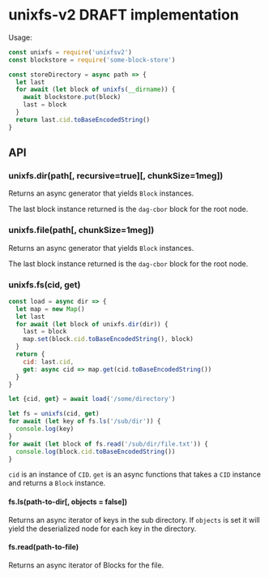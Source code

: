 # unixfs-v2 DRAFT implementation

Usage:

```javascript
const unixfs = require('unixfsv2')
const blockstore = require('some-block-store')

const storeDirectory = async path => {
  let last
  for await (let block of unixfs(__dirname)) {
    await blockstore.put(block)
    last = block
  }
  return last.cid.toBaseEncodedString()
}
```

## API

### unixfs.dir(path[, recursive=true][, chunkSize=1meg])

Returns an async generator that yields `Block` instances.

The last block instance returned is the `dag-cbor` block for
the root node.

### unixfs.file(path[, chunkSize=1meg])

Returns an async generator that yields `Block` instances.

The last block instance returned is the `dag-cbor` block for
the root node.

### unixfs.fs(cid, get)

```javascript
const load = async dir => {
  let map = new Map()
  let last
  for await (let block of unixfs.dir(dir)) {
    last = block
    map.set(block.cid.toBaseEncodedString(), block)
  }
  return {
    cid: last.cid,
    get: async cid => map.get(cid.toBaseEncodedString())
  }
}

let {cid, get} = await load('/some/directory')

let fs = unixfs(cid, get)
for await (let key of fs.ls('/sub/dir')) {
  console.log(key)
}
for await (let block of fs.read('/sub/dir/file.txt')) {
  console.log(block.cid.toBaseEncodedString())
}
```

`cid` is an instance of `CID`. `get` is an async functions that takes
a `CID` instance and returns a `Block` instance.

#### fs.ls(path-to-dir[, objects = false])

Returns an async iterator of keys in the sub directory. If `objects` is set it
will yield the deserialized node for each key in the directory.

#### fs.read(path-to-file)

Returns an async iterator of Blocks for the file.
